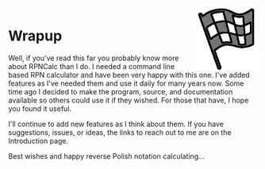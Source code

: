 <img align="right" width="125" src="../Images/WrapUp.png">

# Wrapup

Well, if you've read this far you probably know more about RPNCalc than I do.  I needed a command line based RPN calculator and have been very happy with this one.  I've added features as I've needed them and use it daily for many years now.  Some time ago I decided to make the program, source, and documentation available so others could use it if they wished.  For those that have, I hope you found it useful.

I'll continue to add new features as I think about them.  If you have suggestions, issues, or ideas, the links to reach out to me are on the Introduction page.

Best wishes and happy reverse Polish notation calculating...